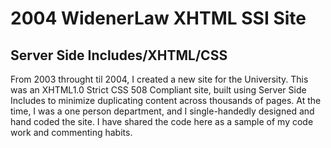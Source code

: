 2004 WidenerLaw XHTML SSI Site
==========================

Server Side Includes/XHTML/CSS
------------------------------
From 2003 throught til 2004, I created a new site for the University. This was an XHTML1.0 Strict CSS 508 Compliant site, built using Server Side Includes to minimize duplicating content across thousands of pages. At the time, I was a  one person department, and I single-handedly designed and hand coded the site. I have shared the code here as a sample of my code work and commenting habits.
